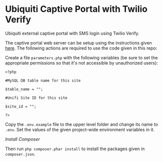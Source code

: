 # Ubiquiti Captive Portal with Twilio Verify
Ubiquiti external captive portal with SMS login using Twilio Verify. 

The captive portal web server can be setup using the instructions given [here](https://gist.github.com/nasirhafeez/4e1c2c5536d313db96e2b4ce4b3b269e). The following actions are required to use the code given in this repo:
 
Create a file `parameters.php` with the following variables (be sure to set the appropriate permissions so that it's not accessible by unauthorized users):
 ```
<?php

#MySQL DB table name for this site

$table_name = "";

#Unifi Site ID for this site

$site_id = "";

?>
```

Copy the `.env.example` file to the upper level folder and change its name to `.env`. Set the values of the given project-wide environment variables in it.

*Install Composer*

Then run `php composer.phar install` to install the packages given in `composer.json`.
